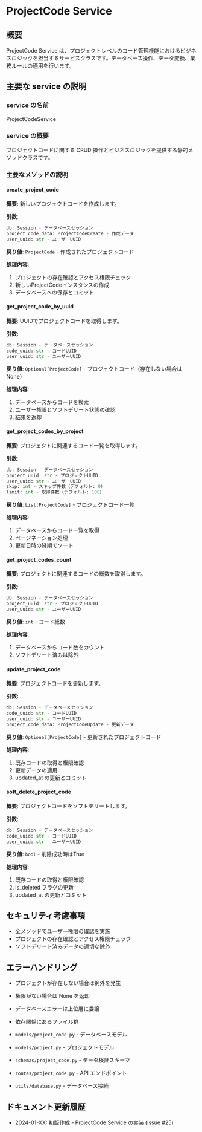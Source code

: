 # ProjectCode Service

## 概要

ProjectCode Service は、プロジェクトレベルのコード管理機能におけるビジネスロジックを担当するサービスクラスです。データベース操作、データ変換、業務ルールの適用を行います。

## 主要な service の説明

### service の名前

ProjectCodeService

### service の概要

プロジェクトコードに関する CRUD 操作とビジネスロジックを提供する静的メソッドクラスです。

### 主要なメソッドの説明

#### create_project_code

**概要**: 新しいプロジェクトコードを作成します。

**引数**:
```python
db: Session - データベースセッション
project_code_data: ProjectCodeCreate - 作成データ
user_uuid: str - ユーザーUUID
```

**戻り値**: `ProjectCode` - 作成されたプロジェクトコード

**処理内容**:
1. プロジェクトの存在確認とアクセス権限チェック
2. 新しいProjectCodeインスタンスの作成
3. データベースへの保存とコミット

#### get_project_code_by_uuid

**概要**: UUIDでプロジェクトコードを取得します。

**引数**:
```python
db: Session - データベースセッション
code_uuid: str - コードUUID
user_uuid: str - ユーザーUUID
```

**戻り値**: `Optional[ProjectCode]` - プロジェクトコード（存在しない場合はNone）

**処理内容**:
1. データベースからコードを検索
2. ユーザー権限とソフトデリート状態の確認
3. 結果を返却

#### get_project_codes_by_project

**概要**: プロジェクトに関連するコード一覧を取得します。

**引数**:
```python
db: Session - データベースセッション
project_uuid: str - プロジェクトUUID
user_uuid: str - ユーザーUUID
skip: int - スキップ件数（デフォルト: 0）
limit: int - 取得件数（デフォルト: 100）
```

**戻り値**: `List[ProjectCode]` - プロジェクトコード一覧

**処理内容**:
1. データベースからコード一覧を取得
2. ページネーション処理
3. 更新日時の降順でソート

#### get_project_codes_count

**概要**: プロジェクトに関連するコードの総数を取得します。

**引数**:
```python
db: Session - データベースセッション
project_uuid: str - プロジェクトUUID
user_uuid: str - ユーザーUUID
```

**戻り値**: `int` - コード総数

**処理内容**:
1. データベースからコード数をカウント
2. ソフトデリート済みは除外

#### update_project_code

**概要**: プロジェクトコードを更新します。

**引数**:
```python
db: Session - データベースセッション
code_uuid: str - コードUUID
user_uuid: str - ユーザーUUID
project_code_data: ProjectCodeUpdate - 更新データ
```

**戻り値**: `Optional[ProjectCode]` - 更新されたプロジェクトコード

**処理内容**:
1. 既存コードの取得と権限確認
2. 更新データの適用
3. updated_at の更新とコミット

#### soft_delete_project_code

**概要**: プロジェクトコードをソフトデリートします。

**引数**:
```python
db: Session - データベースセッション
code_uuid: str - コードUUID
user_uuid: str - ユーザーUUID
```

**戻り値**: `bool` - 削除成功時はTrue

**処理内容**:
1. 既存コードの取得と権限確認
2. is_deleted フラグの更新
3. updated_at の更新とコミット

## セキュリティ考慮事項

- 全メソッドでユーザー権限の確認を実施
- プロジェクトの存在確認とアクセス権限チェック
- ソフトデリート済みデータの適切な除外

## エラーハンドリング

- プロジェクトが存在しない場合は例外を発生
- 権限がない場合は None を返却
- データベースエラーは上位層に委譲

- 依存関係にあるファイル群

- `models/project_code.py` - データベースモデル
- `models/project.py` - プロジェクトモデル
- `schemas/project_code.py` - データ検証スキーマ
- `routes/project_code.py` - API エンドポイント
- `utils/database.py` - データベース接続

## ドキュメント更新履歴

- 2024-01-XX: 初版作成 - ProjectCode Service の実装 (Issue #25)